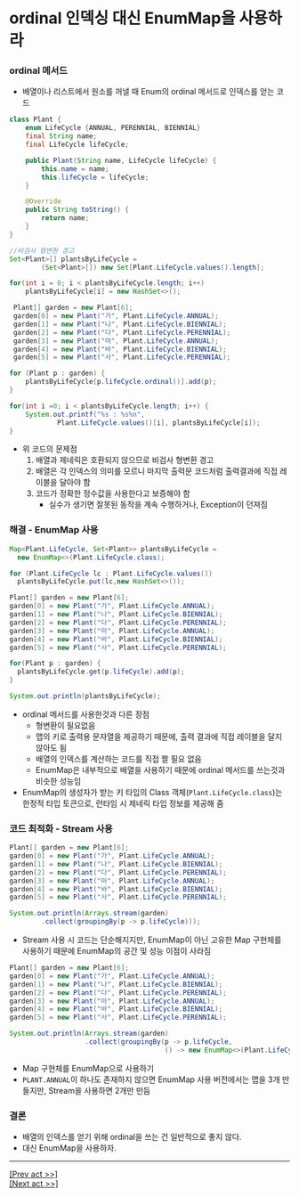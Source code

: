 # ordinal 인덱싱 대신 EnumMap을 사용하라
### ordinal 메서드
* 배열이나 리스트에서 원소를 꺼낼 때 Enum의 ordinal 메서드로 인덱스를 얻는 코드
```java
class Plant {
    enum LifeCycle {ANNUAL, PERENNIAL, BIENNIAL}
    final String name;
    final LifeCycle lifeCycle;

    public Plant(String name, LifeCycle lifeCycle) {
        this.name = name;
        this.lifeCycle = lifeCycle;
    }

    @Override
    public String toString() {
        return name;
    }
}
```
```java
//비검사 형변환 경고
Set<Plant>[] plantsByLifeCycle =
        (Set<Plant>[]) new Set[Plant.LifeCycle.values().length];

for(int i = 0; i < plantsByLifeCycle.length; i++)
    plantsByLifeCycle[i] = new HashSet<>();

 Plant[] garden = new Plant[6];
 garden[0] = new Plant("가", Plant.LifeCycle.ANNUAL);
 garden[1] = new Plant("나", Plant.LifeCycle.BIENNIAL);
 garden[2] = new Plant("다", Plant.LifeCycle.PERENNIAL);
 garden[3] = new Plant("마", Plant.LifeCycle.ANNUAL);
 garden[4] = new Plant("바", Plant.LifeCycle.BIENNIAL);
 garden[5] = new Plant("사", Plant.LifeCycle.PERENNIAL);

for (Plant p : garden) {
    plantsByLifeCycle[p.lifeCycle.ordinal()].add(p);
}

for(int i =0; i < plantsByLifeCycle.length; i++) {
    System.out.printf("%s : %s%n",
            Plant.LifeCycle.values()[i], plantsByLifeCycle[i]);
}
```
* 위 코드의 문제점
  1. 배열과 제네릭은 호환되지 않으므로 비검사 형변환 경고
  2. 배열은 각 인덱스의 의미를 모르니 마지막 출력문 코드처럼 출력결과에 직접 레이블을 달아야 함
  3. 코드가 정확한 정수값을 사용한다고 보증해야 함
      * 실수가 생기면 잘못된 동작을 계속 수행하거나, Exception이 던져짐
### 해결 - EnumMap 사용
```java
Map<Plant.LifeCycle, Set<Plant>> plantsByLifeCycle =
  new EnumMap<>(Plant.LifeCycle.class);

for (Plant.LifeCycle lc : Plant.LifeCycle.values())
  plantsByLifeCycle.put(lc,new HashSet<>());

Plant[] garden = new Plant[6];
garden[0] = new Plant("가", Plant.LifeCycle.ANNUAL);
garden[1] = new Plant("나", Plant.LifeCycle.BIENNIAL);
garden[2] = new Plant("다", Plant.LifeCycle.PERENNIAL);
garden[3] = new Plant("마", Plant.LifeCycle.ANNUAL);
garden[4] = new Plant("바", Plant.LifeCycle.BIENNIAL);
garden[5] = new Plant("사", Plant.LifeCycle.PERENNIAL);

for(Plant p : garden) {
  plantsByLifeCycle.get(p.lifeCycle).add(p);
}

System.out.println(plantsByLifeCycle);
```
* ordinal 메서드를 사용한것과 다른 장점
  * 형변환이 필요없음
  * 맵의 키로 출력용 문자열을 제공하기 때문에, 출력 결과에 직접 레이블을 달지 않아도 됨
  * 배열의 인덱스를 계산하는 코드를 직접 짤 필요 없음
  * EnumMap은 내부적으로 배열을 사용하기 때문에 ordinal 메서드를 쓰는것과 비슷한 성능임
* EnumMap의 생성자가 받는 키 타입의 Class 객체(`Plant.LifeCycle.class`)는 한정적 타입 토큰으로, 런타임 시 제네릭 타입 정보를 제공해 줌
### 코드 최적화 - Stream 사용
```java
Plant[] garden = new Plant[6];
garden[0] = new Plant("가", Plant.LifeCycle.ANNUAL);
garden[1] = new Plant("나", Plant.LifeCycle.BIENNIAL);
garden[2] = new Plant("다", Plant.LifeCycle.PERENNIAL);
garden[3] = new Plant("마", Plant.LifeCycle.ANNUAL);
garden[4] = new Plant("바", Plant.LifeCycle.BIENNIAL);
garden[5] = new Plant("사", Plant.LifeCycle.PERENNIAL);

System.out.println(Arrays.stream(garden)
        .collect(groupingBy(p -> p.lifeCycle)));
```
* Stream 사용 시 코드는 단순해지지만, EnumMap이 아닌 고유한 Map 구현체를 사용하기 때문에 EnumMap의 공간 및 성능 이점이 사라짐
```java
Plant[] garden = new Plant[6];
garden[0] = new Plant("가", Plant.LifeCycle.ANNUAL);
garden[1] = new Plant("나", Plant.LifeCycle.BIENNIAL);
garden[2] = new Plant("다", Plant.LifeCycle.PERENNIAL);
garden[3] = new Plant("마", Plant.LifeCycle.ANNUAL);
garden[4] = new Plant("바", Plant.LifeCycle.BIENNIAL);
garden[5] = new Plant("사", Plant.LifeCycle.PERENNIAL);

System.out.println(Arrays.stream(garden)
                   .collect(groupingBy(p -> p.lifeCycle,
                                       () -> new EnumMap<>(Plant.LifeCycle.class), toSet())));
```
* Map 구현체를 EnumMap으로 사용하기
* `PLANT.ANNUAL`이 하나도 존재하지 않으면 EnumMap 사용 버전에서는 맵을 3개 만들지만, Stream을 사용하면 2개만 만듬
### 결론
* 배열의 인덱스를 얻기 위해 ordinal을 쓰는 건 일반적으로 좋지 않다.
* 대신 EnumMap을 사용하자.
---
[[Prev act >>]](../act3/README.md)  
[[Next act >>]](../act5/README.md)